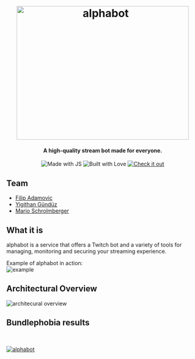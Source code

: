 
<h1 align="center">
  <br>
  <a href="https://alphabot.wtf/"><img src="./_media/logo.png " width="450" height="350" alt="alphabot"></a>
</h1>

<h4 align="center">A high-quality stream bot made for everyone.</h4>

<p align="center">
    <img src="https://forthebadge.com/images/badges/made-with-javascript.svg" alt="Made with JS">
    <img src="https://forthebadge.com/images/badges/built-with-love.svg" alt="Built with Love">
    <a href="https://alphabot.wtf/"><img src="https://forthebadge.com/images/badges/check-it-out.svg" alt="Check it out"></a>
    
</p>



## Team

<ul>
  <li><a href="https://github.com/SXRIPT">Filip Adamovic</a></li>
  <li><a href="https://github.com/kingyigi">Yigithan Gündüz</a></li>
  <li><a href="https://github.com/LeM4">Mario Schrolmberger</a></li>
</ul>

## What it is
alphabot is a service that offers a Twitch bot and a variety of tools for managing, monitoring and securing your streaming experience.

Example of alphabot in action:<br/>
<img src="./_media/example.png"  alt="example">

## Architectural Overview
<img src="./_media/architecture.png"  alt="architecural overview">


## Bundlephobia results

<br/>

<a href="https://bundlephobia.com/scan-results?packages=axios@0.21.0,bcrypt@5.0.0,bluebird@3.7.2,compression@1.7.4,dotenv@8.2.0,express@4.17.1,express-rate-limit@5.1.3,helmet@4.1.0,joi@17.2.1,jsonwebtoken@8.5.1,mongoose@5.10.1,morgan@1.10.0,passport@0.4.1,passport-jwt@4.0.0,passport-local@1.0.0,redis@3.0.2,serve-favicon@2.5.0,tmi.js@1.5.0,winston@3.3.3,winston-daily-rotate-file@4.5.0"><img src="./_media/bundlephobia.png" alt="alphabot"></a>

